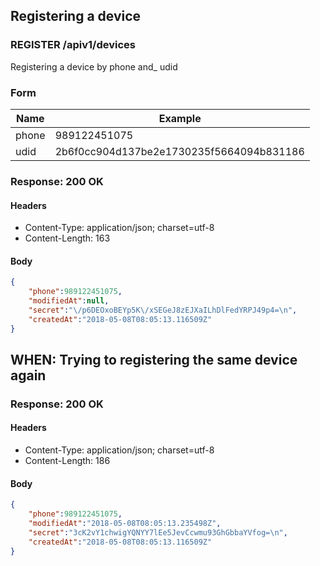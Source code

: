 ## Registering a device

### REGISTER /apiv1/devices

Registering a device by phone and_ udid

### Form

Name | Example
--- | ---
phone | 989122451075
udid | 2b6f0cc904d137be2e1730235f5664094b831186

### Response: 200 OK

#### Headers

* Content-Type: application/json; charset=utf-8
* Content-Length: 163

#### Body

```json
{
    "phone":989122451075,
    "modifiedAt":null,
    "secret":"\/p6DEOxoBEYp5K\/xSEGeJ8zEJXaILhDlFedYRPJ49p4=\n",
    "createdAt":"2018-05-08T08:05:13.116509Z"
}
```

## WHEN: Trying to registering the same device again

### Response: 200 OK

#### Headers

* Content-Type: application/json; charset=utf-8
* Content-Length: 186

#### Body

```json
{
    "phone":989122451075,
    "modifiedAt":"2018-05-08T08:05:13.235498Z",
    "secret":"3cK2vY1chwigYQNYY7lEe5JevCcwmu93GhGbbaYVfog=\n",
    "createdAt":"2018-05-08T08:05:13.116509Z"
}
```

